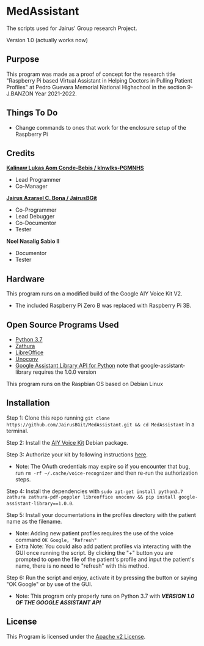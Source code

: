 # MedAssistant
The scripts used for Jairus' Group research Project.

Version 1.0 (actually works now)

## Purpose
This program was made as a proof of concept for the research title "Raspberry Pi based Virtual Assistant in Helping Doctors in Pulling Patient Profiles" at Pedro Guevara Memorial National Highschool in the section 9-J.BANZON Year 2021-2022.

## Things To Do
- Change commands to ones that work for the enclosure setup of the Raspberry Pi

## Credits

[**Kalinaw Lukas Aom Conde-Bebis / klnwlks-PGMNHS**](https://github.com/klnwlks-PGMNHS)
 - Lead Programmer
 - Co-Manager

[**Jairus Azarael C. Bona / JairusBGit**](https://github.com/JairusBGit)
 - Co-Programmer
 - Lead Debugger
 - Co-Documentor
 - Tester

**Noel Nasalig Sabio II**
 - Documentor
 - Tester

## Hardware
This program runs on a modified build of the Google AIY Voice Kit V2.

- The included Raspberry Pi Zero B was replaced with Raspberry Pi 3B.

## Open Source Programs Used
- [Python 3.7](https://www.python.org/)
- [Zathura](https://github.com/pwmt/zathura)
- [LibreOffice](https://github.com/LibreOffice)
- [Unoconv](https://github.com/unoconv/unoconv)
- [Google Assistant Library API for Python](https://github.com/googlesamples/assistant-sdk-python)  note that google-assistant-library requires the 1.0.0 version

This program runs on the Raspbian OS based on Debian Linux

## Installation
Step 1: Clone this repo running `git clone https://github.com/JairusBGit/MedAssistant.git && cd MedAssistant` in a terminal.

Step 2: Install the [AIY Voice Kit](https://github.com/google/aiyprojects-raspbian/releases) Debian package.

Step 3: Authorize your kit by following instructions [here](https://aiyprojects.withgoogle.com/voice/#assembly-guide).
  * Note: The OAuth credentials may expire so if you encounter that bug, run `rm -rf ~/.cache/voice-recognizer` and then re-run the authorization steps.

Step 4: Install the dependencies with `sudo apt-get install python3.7 zathura zathura-pdf-poppler libreoffice unoconv && pip install google-assistant-library==1.0.0`.

Step 5: Install your documentations in the profiles directory with the patient name as the filename.
  * Note: Adding new patient profiles requires the use of the voice command `OK Google, "Refresh"`
  * Extra Note: You could also add patient profiles via interacting with the GUI once running the script. By clicking the "+" button you are prompted to open the file of the patient's profile and input the patient's name, there is no need to "refresh" with this method.

Step 6: Run the script and enjoy, activate it by pressing the button or saying "OK Google" or by use of the GUI.
  * Note: This program only properly runs on Python 3.7 with ***VERSION 1.0 OF THE GOOGLE ASSISTANT API***

## License
This Program is licensed under the [Apache v2 License](http://www.apache.org/licenses).
